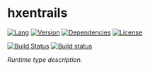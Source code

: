 # hxentrails

[![Lang](https://img.shields.io/badge/language-haxe-orange.svg)](http://haxe.org) [![Version](https://img.shields.io/badge/version-v0.0.1-green.svg)](https://github.com/bynuff/hxslam) [![Dependencies](https://img.shields.io/badge/dependencies-none-green.svg)](https://github.com/bynuff/hxentrails/blob/master/haxelib.json) [![License](https://img.shields.io/badge/license-MIT-blue.svg)](http://opensource.org/licenses/MIT)

[![Build Status](https://api.travis-ci.org/bynuff/hxentrails.svg?branch=master)](https://travis-ci.org/bynuff/hxentrails) [![Build status](https://ci.appveyor.com/api/projects/status/i4bgxkyp0euj71hn/branch/master?svg=true)](https://ci.appveyor.com/project/bynuff/hxentrails/branch/master)

*Runtime type description.*
